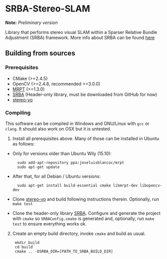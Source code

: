 # SRBA-Stereo-SLAM
**Note:** *Preliminary version*

Library that performs stereo visual SLAM within a Sparser Relative Bundle Adjustment (SRBA) framework. 
More info about SRBA can be found [here](http://www.mrpt.org/srba)  

## Building from sources

### Prerequisites

* CMake (>=2.4.5)
* OpenCV (>=2.4.8, recommended >=3.0.0)
* [MRPT](https://github.com/MRPT/mrpt) (>=1.3.0)
* [SRBA](https://github.com/MRPT/srba) (Header-only library, must be downloaded from GitHub for now)
* [stereo-vo](https://github.com/famoreno/stereo-vo)

### Compiling

This software can be compiled in Windows and GNU/Linux with `gcc` or `clang`. It should also work on OSX but it is untested.

1. Install all prerequisites above. Many of those can be installed in Ubuntu as follows:

* Only for versions older than Ubuntu Wily (15.10):

        sudo add-apt-repository ppa:joseluisblancoc/mrpt
        sudo apt-get update
    
* After that, for all Debian / Ubuntu versions:
    
        sudo apt-get install build-essential cmake libmrpt-dev libopencv-dev

* Clone [stereo-vo](https://github.com/famoreno/stereo-vo) and build following instructions therein. Optionally, run `make test`

* Clone the header-only library [SRBA](https://github.com/MRPT/srba). Configure and generate the project with `cmake` so `SRBAConfig.cmake` is generated and, optionally, run `make test` to ensure everything works ok. 

2. Create an empty build directory, invoke `cmake` and build as usual.

        mkdir build
        cd build
        cmake .. -DSRBA_DIR=[PATH_TO_SRBA_BUILD_DIR]



